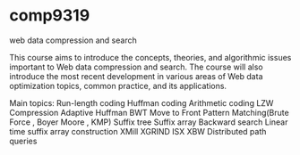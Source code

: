 # comp9319
web data compression and search

This course aims to introduce the concepts, theories, and algorithmic issues important to Web data compression and search. The course will also introduce the most recent development in various areas of Web data optimization topics, common practice, and its applications.

Main topics:
Run-length coding
Huffman coding
Arithmetic coding
LZW Compression
Adaptive Huffman
BWT
Move to Front
Pattern Matching(Brute Force , Boyer Moore , KMP)
Suffix tree
Suffix array
Backward search
Linear time suffix array construction
XMill
XGRIND
ISX
XBW
Distributed path queries
